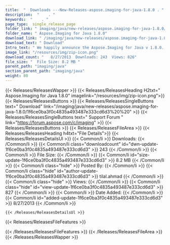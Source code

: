 ```yaml
---
title:  "  Downloads ---New-Releases-aspose.imaging-for-java-1.8.0 . " 
description:  "    . " 
keywords:  "    . " 
page_type:  single_release_page
folder_link: " imaging/java/new-releases/aspose.imaging-for-java-1.8.0/"
folder_name: " Aspose.Imaging for Java 1.8.0"
download_link: " /imaging/java/new-releases/aspose.imaging-for-java-1.8.0/1f6ce0ba3f0c4835a493487e333cd6d3"
download_text: " Download"
Intro_text: " We happily announce the Aspose.Imaging for Java v 1.8.0. This release of Aspose...."
image_link: "/resources/img/zip-icon.png"
download_count: "   8/27/2013  Downloads: 243  Views: 826"
file_size: "  File Size: 8.2 MB "
parent_path: "imaging/java"
section_parent_path: "imaging/java"
weight: 80 
---
```


{{< Releases/ReleasesWapper >}}
  {{< Releases/ReleasesHeading H2txt=" Aspose.Imaging for Java 1.8.0" imagelink="/resources/img/zip-icon.png">}}
  {{< Releases/ReleasesButtons >}}
    {{< Releases/ReleasesSingleButtons text=" Download" link="/imaging/java/new-releases/aspose.imaging-for-java-1.8.0/1f6ce0ba3f0c4835a493487e333cd6d3%20%20" >}}
    {{< Releases/ReleasesSingleButtons text=" Support Forum " link="https://forum.aspose.com/c/imaging" >}}
  {{< Releases/ReleasesButtons >}}
  {{< Releases/ReleasesFileArea >}}
    {{< Releases/ReleasesHeading h4txt="File Details">}}
    {{< Releases/ReleasesDetailsUl >}}
            {{< Common/li  >}} Downloads: {{< /Common/li >}} 
      {{< Common/li class="downloadcount" id="dwn-update-1f6ce0ba3f0c4835a493487e333cd6d3" >}} 243 {{< /Common/li >}} 
      {{< Common/li  >}} File Size: {{< /Common/li >}} 
      {{< Common/li id="size-update-1f6ce0ba3f0c4835a493487e333cd6d3" >}} 8.2 MB {{< /Common/li >}} 
      {{< Common/li  class="hide" >}} Posted By: {{< /Common/li >}} 
      {{< Common/li class="hide" id="author-update-1f6ce0ba3f0c4835a493487e333cd6d3" >}} tilal.ahmad {{< /Common/li >}} 
      {{< Common/li class="hide"  >}} Views: {{< /Common/li >}} 
      {{< Common/li class="hide" id="view-update-1f6ce0ba3f0c4835a493487e333cd6d3" >}} 827 {{< /Common/li >}} 
      {{< Common/li  >}} Date Added: {{< /Common/li >}} 
      {{< Common/li id="added-update-1f6ce0ba3f0c4835a493487e333cd6d3" >}} 8/27/2013 {{< /Common/li >}} 

    {{< /Releases/ReleasesDetailsUl >}}

  {{< Releases/ReleasesFileFeatures >}}
      
  {{< /Releases/ReleasesFileFeatures >}}
 {{< /Releases/ReleasesFileArea >}}
{{< /Releases/ReleasesWapper >}}


